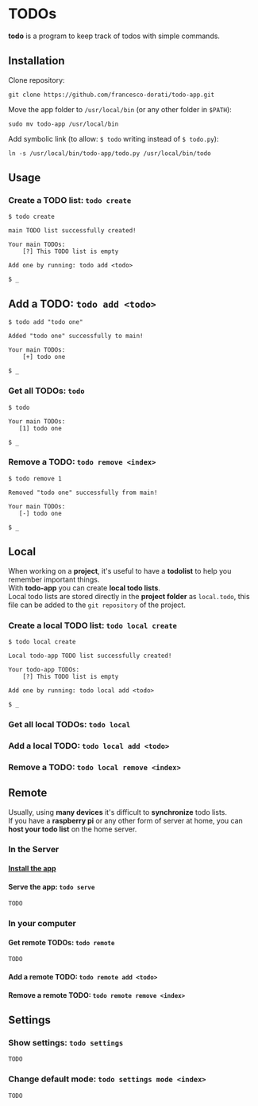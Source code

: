 # TODOs
**todo** is a program to keep track of todos with simple commands.

## Installation
Clone repository:
```
git clone https://github.com/francesco-dorati/todo-app.git
```

Move the app folder to `/usr/local/bin` (or any other folder in `$PATH`):
```
sudo mv todo-app /usr/local/bin
```

Add symbolic link (to allow: `$ todo` writing instead of `$ todo.py`):
```
ln -s /usr/local/bin/todo-app/todo.py /usr/local/bin/todo
```



## Usage
### Create a TODO list: `todo create`
```
$ todo create

main TODO list successfully created!

Your main TODOs:
    [?] This TODO list is empty

Add one by running: todo add <todo>

$ _
```

## Add a TODO: `todo add <todo>`
```
$ todo add "todo one"

Added "todo one" successfully to main!

Your main TODOs:
    [+] todo one

$ _
```

### Get all TODOs: `todo`
```
$ todo

Your main TODOs:
   [1] todo one
   
$ _

```

### Remove a TODO: `todo remove <index>`
```
$ todo remove 1

Removed "todo one" successfully from main!

Your main TODOs:
   [-] todo one

$ _
```

## Local
When working on a **project**, it's useful to have a **todolist** to help you remember important things.  
With **todo-app** you can create **local todo lists**.  
Local todo lists are stored directly in the **project folder** as `local.todo`, this file can be added to the `git repository` of the project.

### Create a local TODO list: `todo local create`
```
$ todo local create

Local todo-app TODO list successfully created!

Your todo-app TODOs:
    [?] This TODO list is empty

Add one by running: todo local add <todo>

$ _
```

### Get all local TODOs: `todo local`
### Add a local TODO: `todo local add <todo>`
### Remove a TODO: `todo local remove <index>`

## Remote
Usually, using **many devices** it's difficult to **synchronize** todo lists.  
If you have a **raspberry pi** or any other form of server at home, you can **host your todo list** on the home server.

### In the Server
#### [Install the app](#installation)
#### Serve the app: `todo serve`
```
TODO
```
### In your computer
#### Get remote TODOs: `todo remote`
```
TODO
```
#### Add a remote TODO: `todo remote add <todo>`
#### Remove a remote TODO: `todo remote remove <index>`
## Settings
### Show settings: `todo settings`
```
TODO
```
### Change default mode: `todo settings mode <index>`
```
TODO

```
